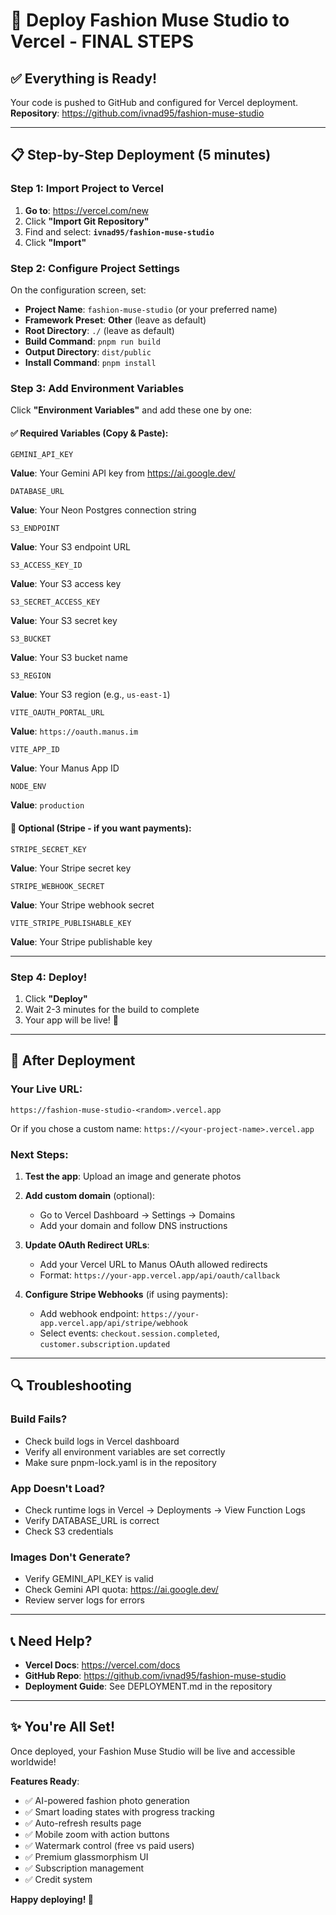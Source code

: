 # 🚀 Deploy Fashion Muse Studio to Vercel - FINAL STEPS

## ✅ Everything is Ready!

Your code is pushed to GitHub and configured for Vercel deployment.  
**Repository**: https://github.com/ivnad95/fashion-muse-studio

---

## 📋 Step-by-Step Deployment (5 minutes)

### Step 1: Import Project to Vercel

1. **Go to**: https://vercel.com/new
2. Click **"Import Git Repository"**
3. Find and select: **`ivnad95/fashion-muse-studio`**
4. Click **"Import"**

### Step 2: Configure Project Settings

On the configuration screen, set:

- **Project Name**: `fashion-muse-studio` (or your preferred name)
- **Framework Preset**: **Other** (leave as default)
- **Root Directory**: `./` (leave as default)
- **Build Command**: `pnpm run build`
- **Output Directory**: `dist/public`
- **Install Command**: `pnpm install`

### Step 3: Add Environment Variables

Click **"Environment Variables"** and add these one by one:

#### ✅ Required Variables (Copy & Paste):

```
GEMINI_API_KEY
```
**Value**: Your Gemini API key from https://ai.google.dev/

```
DATABASE_URL
```
**Value**: Your Neon Postgres connection string

```
S3_ENDPOINT
```
**Value**: Your S3 endpoint URL

```
S3_ACCESS_KEY_ID
```
**Value**: Your S3 access key

```
S3_SECRET_ACCESS_KEY
```
**Value**: Your S3 secret key

```
S3_BUCKET
```
**Value**: Your S3 bucket name

```
S3_REGION
```
**Value**: Your S3 region (e.g., `us-east-1`)

```
VITE_OAUTH_PORTAL_URL
```
**Value**: `https://oauth.manus.im`

```
VITE_APP_ID
```
**Value**: Your Manus App ID

```
NODE_ENV
```
**Value**: `production`

#### 🔧 Optional (Stripe - if you want payments):

```
STRIPE_SECRET_KEY
```
**Value**: Your Stripe secret key

```
STRIPE_WEBHOOK_SECRET
```
**Value**: Your Stripe webhook secret

```
VITE_STRIPE_PUBLISHABLE_KEY
```
**Value**: Your Stripe publishable key

---

### Step 4: Deploy!

1. Click **"Deploy"**
2. Wait 2-3 minutes for the build to complete
3. Your app will be live! 🎉

---

## 🎯 After Deployment

### Your Live URL:
`https://fashion-muse-studio-<random>.vercel.app`

Or if you chose a custom name:
`https://<your-project-name>.vercel.app`

### Next Steps:

1. **Test the app**: Upload an image and generate photos
2. **Add custom domain** (optional):
   - Go to Vercel Dashboard → Settings → Domains
   - Add your domain and follow DNS instructions

3. **Update OAuth Redirect URLs**:
   - Add your Vercel URL to Manus OAuth allowed redirects
   - Format: `https://your-app.vercel.app/api/oauth/callback`

4. **Configure Stripe Webhooks** (if using payments):
   - Add webhook endpoint: `https://your-app.vercel.app/api/stripe/webhook`
   - Select events: `checkout.session.completed`, `customer.subscription.updated`

---

## 🔍 Troubleshooting

### Build Fails?
- Check build logs in Vercel dashboard
- Verify all environment variables are set correctly
- Make sure pnpm-lock.yaml is in the repository

### App Doesn't Load?
- Check runtime logs in Vercel → Deployments → View Function Logs
- Verify DATABASE_URL is correct
- Check S3 credentials

### Images Don't Generate?
- Verify GEMINI_API_KEY is valid
- Check Gemini API quota: https://ai.google.dev/
- Review server logs for errors

---

## 📞 Need Help?

- **Vercel Docs**: https://vercel.com/docs
- **GitHub Repo**: https://github.com/ivnad95/fashion-muse-studio
- **Deployment Guide**: See DEPLOYMENT.md in the repository

---

## ✨ You're All Set!

Once deployed, your Fashion Muse Studio will be live and accessible worldwide!

**Features Ready**:
- ✅ AI-powered fashion photo generation
- ✅ Smart loading states with progress tracking
- ✅ Auto-refresh results page
- ✅ Mobile zoom with action buttons
- ✅ Watermark control (free vs paid users)
- ✅ Premium glassmorphism UI
- ✅ Subscription management
- ✅ Credit system

**Happy deploying! 🚀**

